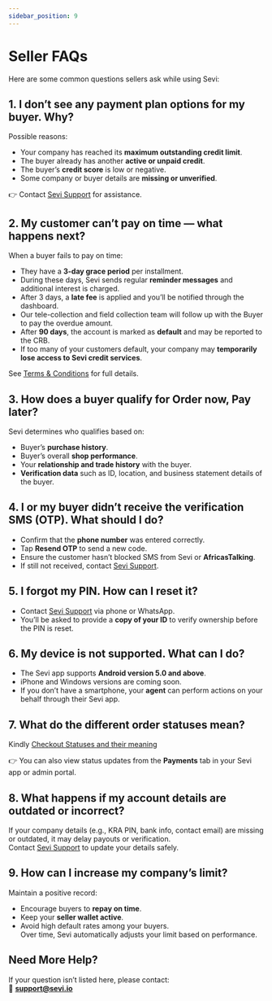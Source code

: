 ```yaml
---
sidebar_position: 9
---
```


# Seller FAQs

Here are some common questions sellers ask while using Sevi:


## 1. I don’t see any payment plan options for my buyer. Why?
Possible reasons:
- Your company has reached its **maximum outstanding credit limit**.  
- The buyer already has another **active or unpaid credit**.  
- The buyer’s **credit score** is low or negative.  
- Some company or buyer details are **missing or unverified**.  

👉 Contact [Sevi Support](/docs/about/support) for assistance.  


## 2. My customer can’t pay on time — what happens next?
When a buyer fails to pay on time:
- They have a **3-day grace period** per installment.  
- During these days, Sevi sends regular **reminder messages** and additional interest is charged.  
- After 3 days, a **late fee** is applied and you’ll be notified through the dashboard.  
- Our tele-collection and field collection team will follow up with the Buyer to pay the overdue amount.  
- After **90 days**, the account is marked as **default** and may be reported to the CRB.  
- If too many of your customers default, your company may **temporarily lose access to Sevi credit services**.  

See [Terms & Conditions](/termsConditions) for full details.  


## 3. How does a buyer qualify for Order now, Pay later?
Sevi determines who qualifies based on:
- Buyer’s **purchase history**.  
- Buyer’s overall **shop performance**.  
- Your **relationship and trade history** with the buyer.  
- **Verification data** such as ID, location, and business statement details of the buyer. 


## 4. I or my buyer didn’t receive the verification SMS (OTP). What should I do?
- Confirm that the **phone number** was entered correctly.  
- Tap **Resend OTP** to send a new code.  
- Ensure the customer hasn’t blocked SMS from Sevi or **AfricasTalking**.  
- If still not received, contact [Sevi Support](/docs/about/support).  


## 5. I forgot my PIN. How can I reset it?
- Contact [Sevi Support](/docs/about/support) via phone or WhatsApp.  
- You’ll be asked to provide a **copy of your ID** to verify ownership before the PIN is reset.  


## 6. My device is not supported. What can I do?
- The Sevi app supports **Android version 5.0 and above**.  
- iPhone and Windows versions are coming soon.  
- If you don’t have a smartphone, your **agent** can perform actions on your behalf through their Sevi app.  


## 7. What do the different order statuses mean?
Kindly [Checkout Statuses and their meaning](/docs/seller/payments/payment-status.md)



👉 You can also view status updates from the **Payments** tab in your Sevi app or admin portal.  


## 8. What happens if my account details are outdated or incorrect?
If your company details (e.g., KRA PIN, bank info, contact email) are missing or outdated, it may delay payouts or verification.  
Contact [Sevi Support](/docs/about/support) to update your details safely.  


## 9. How can I increase my company’s limit?
Maintain a positive record:
- Encourage buyers to **repay on time**.  
- Keep your **seller wallet active**.  
- Avoid high default rates among your buyers.  
Over time, Sevi automatically adjusts your limit based on performance.  


## Need More Help?
If your question isn’t listed here, please contact:  
📧 **support@sevi.io**  

